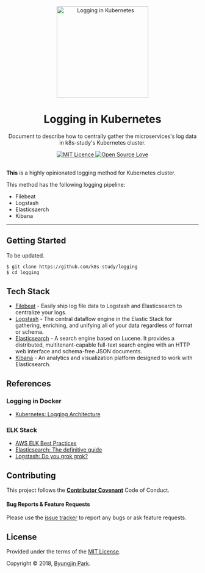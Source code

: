 <div align="center">
  <a href="https://github.com/k8s-study/logging" title="Logging in Kubernetes">
    <img alt="Logging in Kubernetes" src="http://arveknudsen.com/wp-content/uploads/2017/07/logo_with_border-1024x994.png" width="240px" />
  </a>
  <br />
  <h1>Logging in Kubernetes</h1>
</div>

<p align="center">
  Document to describe how to centrally gather the microservices's log data in k8s-study's Kubernetes cluster.
</p>

<div align="center">
  <a href="https://opensource.org/licenses/mit-license.php">
    <img alt="MIT Licence" src="https://badges.frapsoft.com/os/mit/mit.svg?v=103" />
  </a>
  <a href="https://github.com/ellerbrock/open-source-badge/">
    <img alt="Open Source Love" src="https://badges.frapsoft.com/os/v1/open-source.svg?v=103" />
  </a>
</div>

<br />

**This** is a highly opinionated logging method for Kubernetes cluster.

This method has the following logging pipeline:

- Filebeat
- Logstash
- Elasticsaerch
- Kibana

---


## Getting Started

To be updated.
```zsh
$ git clone https://github.com/k8s-study/logging
$ cd logging
```


## Tech Stack

- [Filebeat](https://www.elastic.co/products/beats/filebeat) - Easily ship log file data to Logstash and Elasticsearch to centralize your logs.
- [Logstash](https://www.elastic.co/products/logstash) - The central dataflow engine in the Elastic Stack for gathering, enriching, and unifying all of your data regardless of format or schema.
- [Elasticsearch](https://www.elastic.co/products/elasticsearch) - A search engine based on Lucene. It provides a distributed, multitenant-capable full-text search engine with an HTTP web interface and schema-free JSON documents.
- [Kibana](https://www.elastic.co/products/kibana) - An analytics and visualization platform designed to work with Elasticsearch.


## References

### Logging in Docker

- [Kubernetes: Logging Architecture](https://kubernetes.io/docs/concepts/cluster-administration/logging/)

### ELK Stack

- [AWS ELK Best Practices](https://www.elastic.co/guide/en/elasticsearch/plugins/current/cloud-aws-best-practices.html)
- [Elasticsearch: The definitive guide](https://www.elastic.co/guide/en/elasticsearch/guide/current/index.html)
- [Logstash: Do you grok grok?](https://www.elastic.co/blog/do-you-grok-grok)


## Contributing

This project follows the [**Contributor Covenant**](http://contributor-covenant.org/version/1/4/) Code of Conduct.

#### Bug Reports & Feature Requests

Please use the [issue tracker](https://github.com/k8s-study/logging/issues) to report any bugs or ask feature requests.


## License

Provided under the terms of the [MIT License](https://github.com/k8s-study/logging/blob/master/LICENSE).

Copyright © 2018, [Byungjin Park](http://www.posquit0.com).

